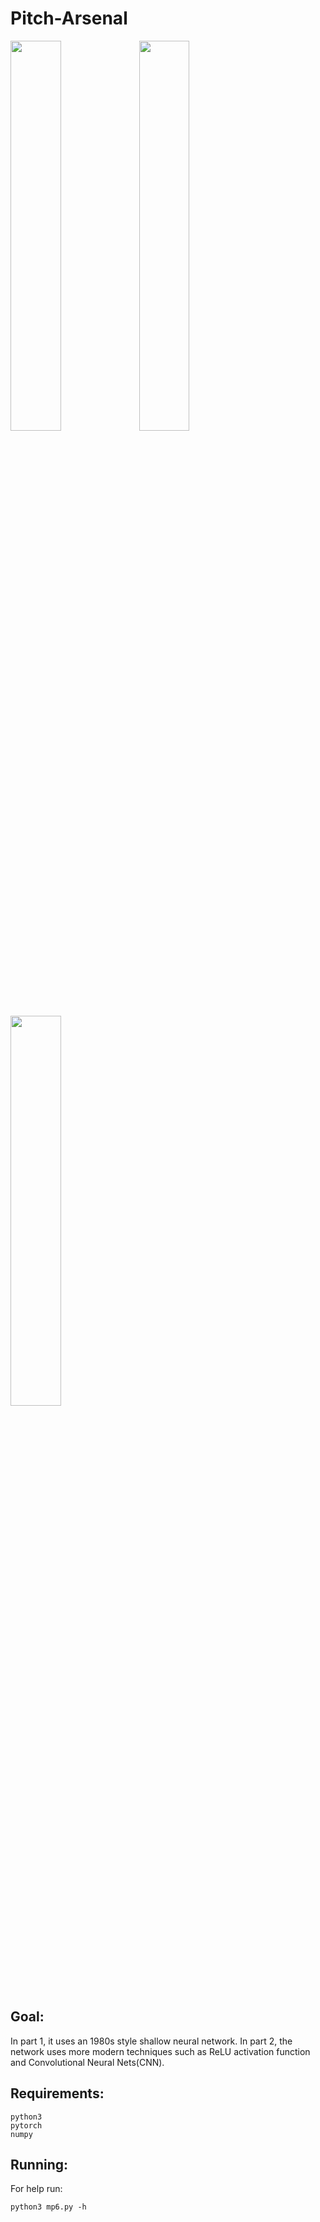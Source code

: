 # Pitch-Arsenal
<img src="https://github.com/jaehyeonkm/Pitch-Arsenal/Images/blob/master/Achter, A.J.png" width="40%"></img>
<img src="https://github.com/jaehyeonkm/Pitch-Arsenal/Images/blob/master/Achter, A.J_2.png" width="40%"></img>
<img src="https://github.com/jaehyeonkm/Pitch-Arsenal/Images/blob/master/Dropdown.png" width="40%"></img>

## Goal:
In part 1, it uses an 1980s style shallow neural network. In part 2, the network uses more modern techniques such as ReLU activation function and Convolutional Neural Nets(CNN).

## Requirements:
```
python3
pytorch
numpy
```
## Running:
For help run:
```
python3 mp6.py -h
```
